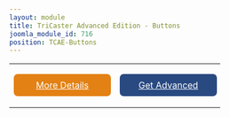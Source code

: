 ```yaml
---
layout: module
title: TriCaster Advanced Edition - Buttons
joomla_module_id: 716
position: TCAE-Buttons
---
```

<table cellspacing="10" cellpadding="0" border="0" style="width: 380px; text-align: center;">
	<tbody>
		<tr>
			<td align="center">
				<div style="text-align: center; width: 175px; background-color: #e38114; border-radius: 7px;"><a href="/products/tricaster-advanced-edition/in-depth.html" style="color: #ffffff;">
<p style="padding: 10px;">More Details</p>
</a>
				</div>
			</td>
			<td align="center">
				<div style="text-align: center; width: 175px; background-color: #294981; border-radius: 7px;"><a href="#ae-get" style="color: #ffffff;">
<p style="padding: 10px;">Get Advanced</p>
</a>
				</div>
			</td>
		</tr>
	</tbody>
</table>
